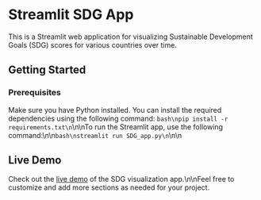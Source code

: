 # Streamlit SDG App
This is a Streamlit web application for visualizing Sustainable Development Goals (SDG) scores for various countries over time.
## Getting Started
### Prerequisites
Make sure you have Python installed. You can install the required dependencies using the following command:
```bash\npip install -r requirements.txt\n```\n\nTo run the Streamlit app, use the following command:\n\n```bash\nstreamlit run SDG_app.py\n```\n\n
## Live Demo
Check out the [live demo](https://sdgapp-dzeuacfw9dubappe8akphls.streamlit.app/) of the SDG visualization app.\n\nFeel free to customize and add more sections as needed for your project.
